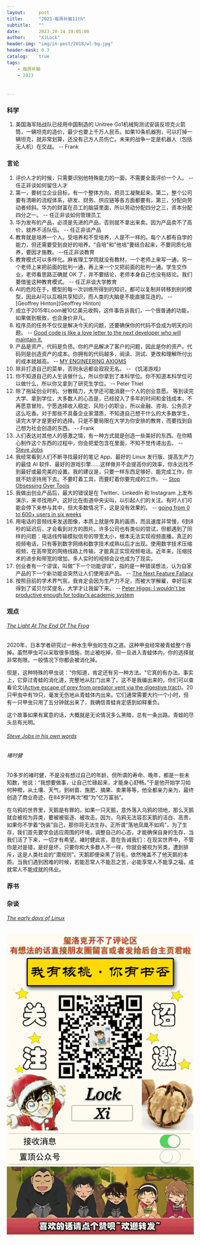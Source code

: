 ```yaml
---
layout:     post
title:      "2023-每周补脑11th"
subtitle:   ""
date:       2023-10-14 19:05:00
author:     "XiLock"
header-img: "img/in-post/2018/wl-bg.jpg"
header-mask: 0.3
catalog:    true
tags:
    - 每周补脑
    - 2023


---
```


### 科学
1. 美国海军陆战队已经用中国制造的 Unitree Go1机械狗测试安装反坦克火箭筒，一辆坦克的造价，最少也要上千万人民币。如果10条机器狗，可以打掉一辆坦克，就非常划算，还没有己方人员伤亡。未来的战争一定是机器人（包括无人机）在交战。 -- Frank


### 言论
1. 评价人才的时候，只需要识别他特殊能力的一面，不需要全面评价一个人。 -- 任正非谈如何留住人才
1. 第一，要树立企业目标，有一个整体方向，把员工凝聚起来。第二，整个公司要有清晰的流程体系，研发、财务、供应链等各方面都要有。第三，分配向劳动者倾斜。华为的财富在员工的脑袋里面，所以劳动分配四分之三，资本分配四分之一。 -- 任正非谈如何管理员工
1. 华为发布的产品，必须是先进的产品，否则就不拿出来卖。因为产品卖不了高价，就养不活队伍。 -- 任正非谈产品
1. 教育就是培养一个人。受培养和不受培养，人是不一样的。每个人都有自学的能力，但还需要受到良好的培养。"自培"和"他培"要结合起来，不要同质化培养，要因才施教。 --任正非谈教育
1. 教育模式可以多样化。麻省理工学院就没有教材，一个老师上来写一通，另一个老师上来把前面的批判一通，再上来一个又把前面的批判一通。学生交作业，老师看思路正确就 OK 了，并不要结论，老师本身自己也没有结论。我们要借鉴这种教育模式。 -- 任正非谈大学教育
1. AI的危险在于，模型的每一次训练所得到的知识，都可以复制并转移到别的模型，因此AI可以互相共享知识，而人类的大脑是不能直接互连的。 -- [Geoffrey Hinton](Geoffrey Hinton)
1. 成立于2015年Loom被10亿美元收购，这件事告诉我们，一个很普通的功能，如果做到极致，也会身价非凡。 
1. 程序员的任务不仅仅是解决今天的问题，还要确保你的代码不会成为明天的问题。 -- [Good code is like a love letter to the next developer who will maintain it.](https://addyosmani.com/blog/good-code/)
1. 产品是资产，代码是负债。你的产品解决了客户的问题，因此是你的资产。代码则是创造资产的成本。你拥有的代码越多，阅读、测试、更改和理解所付出的成本就越高。 -- [MY ENGINEERING AXIOMS](https://martinrue.com/my-engineering-axioms/)
1. 除非打造自己的菜单，否则永远都会寂寂无名。 -- 《饥渴游戏》
1. 你不知道自己的人生该做什么，所以你拿到了本科学位。你不知道本科学位可以做什么，所以你又拿到了研究生学位。 -- Peter Thiel
1. 除了拖延创业时机、分散精力，大学还可能消磨一个人的创业意愿。 等到读完大学、拿到学位，大多数人的心态是，已经投入了多年的时间和金钱成本，不再愿意冒险，宁愿选择收入稳定、风险小的职业，所以金融、咨询、公务员才这么吃香。对于那些不具备企业家潜质，不知道自己想干什么的大多数学生，读完大学才是更好的选择。只是不要局限在大学为你安排的教育，而要找到自己想为社会创造的东西。 -- Frank
1. 人们表达对其他人的感激之情，有一种方式就是创造一些美好的东西。在你精心制作这个东西的过程中，你会把爱包含在里面，不知不觉传递出去。 -- [Steve Jobs](https://thenewstack.io/vim-creator-bram-moolenaars-forgotten-programming-language-zimbu/)
1. 我经常看到人们不断寻找最好的笔记 App、最好的 Linux 发行版、提高生产力的最佳 AI 软件、最好的游戏引擎......这样做并不会提高你的效率，你永远找不到最好或最完美的设置。我的建议是，只要一样东西足够好、能完成工作，你就不妨坚持用下去。不要盯着工具，而要盯着你要完成的工作。 -- [Stop Obsessing Over Tools](https://plug-world.com/posts/stop-obsessing-over-tools/)
1. 我做出创业产品后，最大的错误是在 Twitter、LinkedIn 和 Instagram 上发布演示，来寻找用户。这好比在街道中央尖叫，以引起人们的关注。有时人们可能会停下来参与其中，但大多数情况下，这是没有效果的。 -- [going from 0 to 600+ users in six weeks](https://janvikalra.substack.com/p/going-from-zero-to-600-users)
1. 用电话的音频线来发送图像，本质上就是传真的画质，而且速度非常慢，6到8秒的延迟后，才会看到对方的图片。许多公司也有类似的尝试，但都遇到了同样的问题：电话线传输模拟信号的带宽太小，根本无法实现视频直播。真正的视频电话，只有等到数字网络和数字技术成熟以后才出现。使用数字技术压缩视频，在高带宽的网络线路上传输，才能真正实现视频电话。近年来，压缩技术的进步和带宽的增加，多人实时的视频会议也成为了现实。
1. 创业者有一个谬误，叫做"下一个功能谬误"，指的是一种错误想法，认为自家产品的下一个新功能会突然让人们使用该产品。 -- [The Next Feature Fallacy](https://andrewchen.com/the-next-feature-fallacy-the-fallacy-that-the-next-new-feature-will-suddenly-make-people-use-your-product/)
1. 按照目前的学术界气氛，我肯定会因为生产力不足，而被大学解雇，幸好后来得到了诺贝尔奖提名，大学才让我留下来。 -- [Peter Higgs: I wouldn't be productive enough for today's academic system](https://www.theguardian.com/science/2013/dec/06/peter-higgs-boson-academic-system)


### 观点
###### [The Light At The End Of The Frog](https://www.patreon.com/posts/91410900)
2020年，日本学者研究过一种水生甲虫的生存之道。这种甲虫经常被青蛙整个吞掉。虽然甲虫可以采取很多措施，防止被吃掉，但一旦进入青蛙体内，你的选择就非常有限。一般情况下你都会被消化掉。

但是，这种特殊的甲虫说："你知道，肯定还有另一种方法。"它真的有办法。事实上，它穿过青蛙的消化道，完整地从肛门出来了。这不是我编出来的，你们可以查看论文([Active escape of prey from predator vent via the digestive tract](https://www.sciencedirect.com/science/article/pii/S0960982220308423))。20只甲虫中有19只，毫发无伤地从青蛙体内出来。它们通常需要大约一个小时，但有一只甲虫只用了五分钟就出来了，我确信青蛙肯定感到如释重负。

这个故事如果有寓意的话，大概就是无论情况多么黑暗，总有一条出路。青蛙的尽头总有光明。

###### [Steve Jobs in his own words](https://book.stevejobsarchive.com/?utm_source=thenewstack&utm_medium=website&utm_content=inline-mention&utm_campaign=platform)

###### 褚时健
70多岁的褚时健，不是没有想过自己的年龄，但所谓的寿命、晚年，都是一些未知数，他说：“我想要做事，让自己忙碌起来，才能身心舒畅。”于是他开始学习如何种橙，从土壤、天气，到树苗、施肥、摘果、卖果等等，他全都亲力亲为，最终创造了商业奇迹，在84岁时再次“橙”为“亿万富翁”。

在乌鸦的世界里，天鹅是有罪的。如果一只天鹅，意外落入乌鸦的领地，那么天鹅就会被视为异类，要被被驱逐、被攻击。因为，乌鸦无法容忍天鹅的洁白、高贵，如果你不学着“伪装”自己，那你将无法生存。正所谓“落地凤凰不如鸡”，为了生存，我们首先要学会适应周围的环境，调整自己的心态，才能确保自身的生存，当我们活了下来，一切才有希望。褚时健此言，意在告诫我们：在现实世界中，不管你是对是错，是好是坏，只要你和大多数人不一样，你就会被视为另类，遭到排斥，这是人类社会的“潜规则”。天鹅即便染黑了羽毛，依然掩盖不了他天鹅的本质。当我们遇到困难的时候，若能忍常人不能忍之苦，必能享常人不能享之福，成就常人不能成就的伟业。


### 荐书


### 杂谈
###### [The early days of Linux](https://lwn.net/Articles/928581/)


![](/img/wc-tail.GIF)
